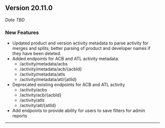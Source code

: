 
## Version 20.11.0
_Date TBD_

### New Features
* Updated product and version activity metadata to parse activity for merges and splits; better parsing of product and developer names if they have been deleted.
* Added endpoints for ACB and ATL activity metadata.
  * /activity/metadata/acbs
  * /activity/metadata/acb/{acbId}
  * /activity/metadata/atls
  * /activity/metadata/atl/{atlId}
* Deprecated existing endpoints for ACB and ATL activity
  * /activity/acbs
  * /activity/acb/{acbId}
  * /activity/atls
  * /activity/atl/{atlId}
* Add endpoints to provide ability for users to save filters for admin reports

---
